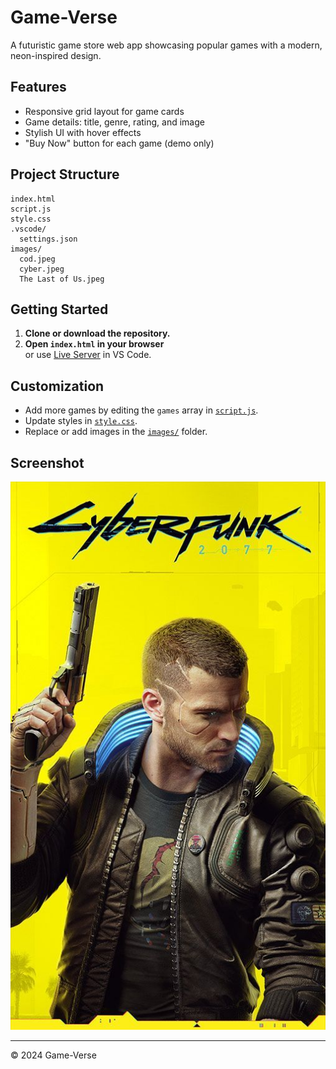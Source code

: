 # Game-Verse

A futuristic game store web app showcasing popular games with a modern, neon-inspired design.

## Features

- Responsive grid layout for game cards
- Game details: title, genre, rating, and image
- Stylish UI with hover effects
- "Buy Now" button for each game (demo only)

## Project Structure

```
index.html
script.js
style.css
.vscode/
  settings.json
images/
  cod.jpeg
  cyber.jpeg
  The Last of Us.jpeg
```

## Getting Started

1. **Clone or download the repository.**
2. **Open `index.html` in your browser**  
   or use [Live Server](https://marketplace.visualstudio.com/items?itemName=ritwickdey.LiveServer) in VS Code.

## Customization

- Add more games by editing the `games` array in [`script.js`](script.js).
- Update styles in [`style.css`](style.css).
- Replace or add images in the [`images/`](images/) folder.

## Screenshot

![screenshot](images/cyber.jpeg)

---

© 2024 Game-Verse